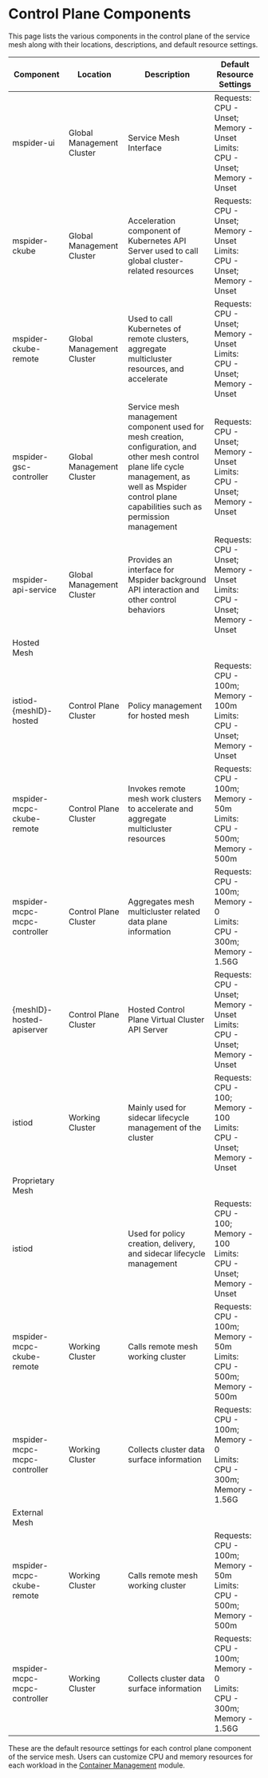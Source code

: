 # Control Plane Components

This page lists the various components in the control plane of the service mesh along with their locations, descriptions, and default resource settings.

| Component | Location | Description | Default Resource Settings |
| ----------|----------|-------------|--------------------------|
| mspider-ui | Global Management Cluster | Service Mesh Interface | Requests: CPU - Unset; Memory - Unset<br>Limits: CPU - Unset; Memory - Unset |
| mspider-ckube | Global Management Cluster | Acceleration component of Kubernetes API Server used to call global cluster-related resources | Requests: CPU - Unset; Memory - Unset<br>Limits: CPU - Unset; Memory - Unset |
| mspider-ckube-remote | Global Management Cluster | Used to call Kubernetes of remote clusters, aggregate multicluster resources, and accelerate | Requests: CPU - Unset; Memory - Unset<br>Limits: CPU - Unset; Memory - Unset |
| mspider-gsc-controller | Global Management Cluster | Service mesh management component used for mesh creation, configuration, and other mesh control plane life cycle management, as well as Mspider control plane capabilities such as permission management | Requests: CPU - Unset; Memory - Unset<br>Limits: CPU - Unset; Memory - Unset |
| mspider-api-service | Global Management Cluster | Provides an interface for Mspider background API interaction and other control behaviors | Requests: CPU - Unset; Memory - Unset<br>Limits: CPU - Unset; Memory - Unset |
| Hosted Mesh | | | |
| istiod-{meshID}-hosted | Control Plane Cluster | Policy management for hosted mesh | Requests: CPU - 100m; Memory - 100m<br>Limits: CPU - Unset; Memory - Unset |
| mspider-mcpc-ckube-remote | Control Plane Cluster | Invokes remote mesh work clusters to accelerate and aggregate multicluster resources | Requests: CPU - 100m; Memory - 50m<br>Limits: CPU - 500m; Memory - 500m |
| mspider-mcpc-mcpc-controller | Control Plane Cluster | Aggregates mesh multicluster related data plane information | Requests: CPU - 100m; Memory - 0<br>Limits: CPU - 300m; Memory - 1.56G |
| {meshID}-hosted-apiserver | Control Plane Cluster | Hosted Control Plane Virtual Cluster API Server | Requests: CPU - Unset; Memory - Unset<br>Limits: CPU - Unset; Memory - Unset |
| istiod | Working Cluster | Mainly used for sidecar lifecycle management of the cluster | Requests: CPU - 100; Memory - 100<br>Limits: CPU - Unset; Memory - Unset |
| Proprietary Mesh | | | |
| istiod | | Used for policy creation, delivery, and sidecar lifecycle management | Requests: CPU - 100; Memory - 100<br>Limits: CPU - Unset; Memory - Unset |
| mspider-mcpc-ckube-remote | Working Cluster | Calls remote mesh working cluster | Requests: CPU - 100m; Memory - 50m<br>Limits: CPU - 500m; Memory - 500m |
| mspider-mcpc-mcpc-controller | Working Cluster | Collects cluster data surface information | Requests: CPU - 100m; Memory - 0<br>Limits: CPU - 300m; Memory - 1.56G |
| External Mesh | | | |
| mspider-mcpc-ckube-remote | Working Cluster | Calls remote mesh working cluster | Requests: CPU - 100m; Memory - 50m<br>Limits: CPU - 500m; Memory - 500m |
| mspider-mcpc-mcpc-controller | Working Cluster | Collects cluster data surface information | Requests: CPU - 100m; Memory - 0<br>Limits: CPU - 300m; Memory - 1.56G |

These are the default resource settings for each control plane component of the service mesh. Users can customize CPU and memory resources for each workload in the [Container Management](../../../kpanda/user-guide/workloads/create-deployment.md) module.
